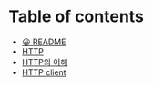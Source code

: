 # Table of contents

* [😀 README](README.md)
* [HTTP](HTTP.md)
* [HTTP의 이해](<HTTP의 이해.md>)
* [HTTP client](<HTTP client.md>)
